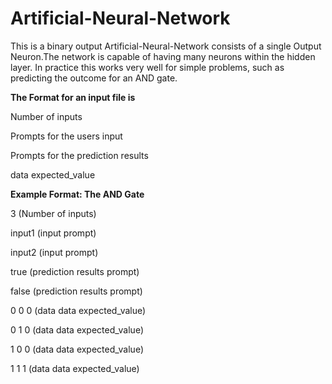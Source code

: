 # Artificial-Neural-Network
This is a binary output Artificial-Neural-Network consists of a single Output Neuron.The network is capable of having many neurons within the hidden layer. In practice this works very well for simple problems, such as predicting the outcome for an AND gate.

**The Format for an input file is**


Number of inputs

Prompts for the users input

Prompts for the prediction results

data expected_value




**Example Format: The AND Gate**

3 (Number of inputs)

input1 (input prompt)

input2 (input prompt)

true (prediction results prompt)

false (prediction results prompt)

0 0 0 (data data expected_value)

0 1 0 (data data expected_value)

1 0 0 (data data expected_value)

1 1 1 (data data expected_value)


